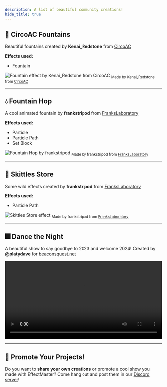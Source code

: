 ```yaml
---
description: A list of beautiful community creations!
hide_title: true
---
```



<DocHeading
icon="mdi:paint-outline"
title="Creations"
description="A list of beautiful community creations!">
</DocHeading>

## 🎡 CircoAC Fountains

Beautiful fountains created by **Kenai\_Redstone** from [CircoAC](https://circoac.com/)

**Effects used:**

* Fountain

![Fountain effect by Kenai\_Redstone from CircoAC](https://i.imgur.com/oKjJfZP.gif) <sub>Made by Kenai\_Redstone
from [CircoAC](https://circoac.com/)</sub>

---

## 💧 Fountain Hop

A cool animated fountain by **frankstripod** from [FranksLaboratory](https://discord.gg/RJhb9ar)

**Effects used:**

* Particle
* Particle Path
* Set Block

![Fountain Hop by frankstripod](https://i.imgur.com/25OZdjj.gif) <sub>Made by frankstripod
from [FranksLaboratory](https://discord.gg/RJhb9ar)</sub>

---

## 🌈 Skittles Store

Some wild effects created by **frankstripod** from [FranksLaboratory](https://discord.com/invite/RJhb9ar)

**Effects used:**

* Particle Path

![Skittles Store effect](https://i.imgur.com/Eb84DvI.gif) <sub>Made by frankstripod
from [FranksLaboratory](https://discord.com/invite/RJhb9ar)</sub>

---

## 🎆 Dance the Night

A beautiful show to say goodbye to 2023 and welcome 2024!
Created by **@platydave** for [beaconsquest.net](https://www.beaconsquest.net)

<video width="100%" height="auto" controls>
  <source src="https://cdn.discordapp.com/attachments/1142394395447013437/1190978867142344785/Dance_the_Night.mp4?ex=6624f781&hm=b0f7584a89a85f3896c0bc04b7d8c214c27585b4e4e6f4d40ca75edb0ac1bb49&is=66128281" type="video/mp4" />
  Your browser does not support the video tag.
</video>

---

## 🚀 Promote Your Projects!

Do you want to **share your own creations** or promote a cool show you made with EffectMaster?
Come hang out and post them in our [Discord server](https://discord.com/invite/Scv9afJwXp)!
